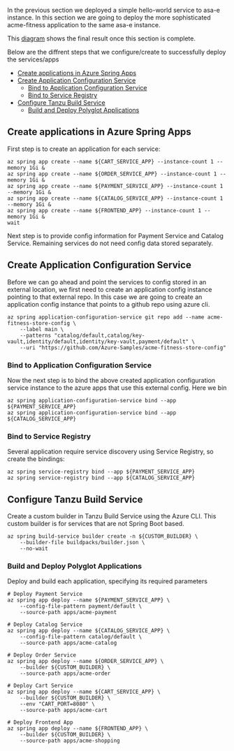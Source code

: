 In the previous section we deployed a simple hello-world service to asa-e instance. In this section we are going to deploy the more sophisticated acme-fitness application to the same asa-e instance. 

This [diagram](images/just-services.jpg) shows the final result once this section is complete.

Below are the diffrent steps that we configure/create to successfully deploy the services/apps
- [Create applications in Azure Spring Apps](#create-applications-in-azure-spring-apps)
- [Create Application Configuration Service](#create-application-configuration-service)
  - [Bind to Application Configuration Service](#bind-to-application-configuration-service)
  - [Bind to Service Registry](#bind-to-service-registry)
- [Configure Tanzu Build Service](#configure-tanzu-build-service)
  - [Build and Deploy Polyglot Applications](#build-and-deploy-polyglot-applications)
## Create applications in Azure Spring Apps

First step is to create an application for each service:

```shell
az spring app create --name ${CART_SERVICE_APP} --instance-count 1 --memory 1Gi &
az spring app create --name ${ORDER_SERVICE_APP} --instance-count 1 --memory 1Gi &
az spring app create --name ${PAYMENT_SERVICE_APP} --instance-count 1 --memory 1Gi &
az spring app create --name ${CATALOG_SERVICE_APP} --instance-count 1 --memory 1Gi &
az spring app create --name ${FRONTEND_APP} --instance-count 1 --memory 1Gi &
wait
```

Next step is to provide config information for Payment Service and Catalog Service. Remaining services do not need config data stored separately. 
## Create Application Configuration Service

Before we can go ahead and point the services to config stored in an external location, we first need to create an application config instance pointing to that external repo. In this case we are going to create an application config instance that points to a github repo using azure cli.

```shell
az spring application-configuration-service git repo add --name acme-fitness-store-config \
    --label main \
    --patterns "catalog/default,catalog/key-vault,identity/default,identity/key-vault,payment/default" \
    --uri "https://github.com/Azure-Samples/acme-fitness-store-config"
```

### Bind to Application Configuration Service

Now the next step is to bind the above created application configuration service instance to the azure apps that use this external config. Here we bin


```shell
az spring application-configuration-service bind --app ${PAYMENT_SERVICE_APP}
az spring application-configuration-service bind --app ${CATALOG_SERVICE_APP}
```

### Bind to Service Registry

Several application require service discovery using Service Registry, so create the bindings:

```shell
az spring service-registry bind --app ${PAYMENT_SERVICE_APP}
az spring service-registry bind --app ${CATALOG_SERVICE_APP}
```

## Configure Tanzu Build Service

Create a custom builder in Tanzu Build Service using the Azure CLI. This custom builder is for services that are not Spring Boot based.

```shell
az spring build-service builder create -n ${CUSTOM_BUILDER} \
    --builder-file buildpacks/builder.json \
    --no-wait
```

### Build and Deploy Polyglot Applications

Deploy and build each application, specifying its required parameters

```shell
# Deploy Payment Service
az spring app deploy --name ${PAYMENT_SERVICE_APP} \
    --config-file-pattern payment/default \
    --source-path apps/acme-payment 

# Deploy Catalog Service
az spring app deploy --name ${CATALOG_SERVICE_APP} \
    --config-file-pattern catalog/default \
    --source-path apps/acme-catalog 

# Deploy Order Service
az spring app deploy --name ${ORDER_SERVICE_APP} \
    --builder ${CUSTOM_BUILDER} \
    --source-path apps/acme-order 

# Deploy Cart Service 
az spring app deploy --name ${CART_SERVICE_APP} \
    --builder ${CUSTOM_BUILDER} \
    --env "CART_PORT=8080" \
    --source-path apps/acme-cart 

# Deploy Frontend App
az spring app deploy --name ${FRONTEND_APP} \
    --builder ${CUSTOM_BUILDER} \
    --source-path apps/acme-shopping 
```